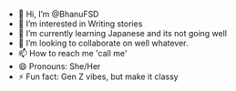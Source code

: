 - 👋 Hi, I’m @BhanuFSD
- 👀 I’m interested in Writing stories
- 🌱 I’m currently learning Japanese and its not going well
- 💞️ I’m looking to collaborate on well whatever.
- 📫 How to reach me 'call me'
- 😄 Pronouns: She/Her
- ⚡ Fun fact: Gen Z vibes, but make it classy

<!---
BhanuFSD/BhanuFSD is a ✨ special ✨ repository because its `README.md` (this file) appears on your GitHub profile.
You can click the Preview link to take a look at your changes.
--->
